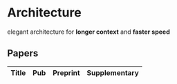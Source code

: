 # Architecture

elegant architecture for **longer context** and **faster speed**

## Papers

| Title                                                                                         | Pub       | Preprint                                    | Supplementary                              |
| --------------------------------------------------------------------------------------------- | --------- | ------------------------------------------- | ---------------------